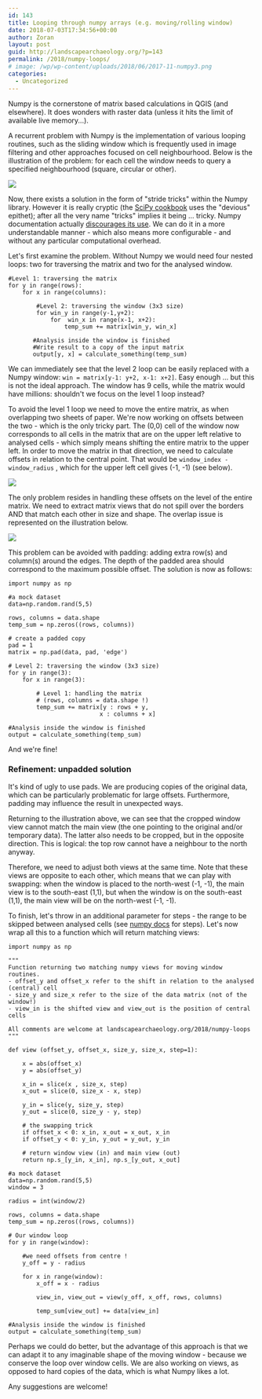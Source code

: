 ```yaml
---
id: 143
title: Looping through numpy arrays (e.g. moving/rolling window)
date: 2018-07-03T17:34:56+00:00
author: Zoran
layout: post
guid: http://landscapearchaeology.org/?p=143
permalink: /2018/numpy-loops/
# image: /wp/wp-content/uploads/2018/06/2017-11-numpy3.png
categories:
  - Uncategorized
---
```

Numpy is the cornerstone of matrix based calculations in QGIS (and elsewhere). It does wonders with raster data (unless it hits the limit of available live memory...).  
  
A recurrent problem with Numpy is the implementation of various looping routines, such as the sliding window which is frequently used in image filtering and other approaches focused on cell neighbourhood. Below is the illustration of the problem: for each cell the window needs to query a specified neighbourhood (square, circular or other).  
  

![](http://landscapearchaeology.org/wp/wp-content/uploads/2018/06/2017-11-numpy1b.png)

Now, there exists a solution in the form of "stride tricks" within the Numpy library. However it is really cryptic (the [SciPy cookbook](http://scipy-cookbook.readthedocs.io/items/GameOfLifeStrides.html) uses the "devious" epithet); after all the very name "tricks" implies it being ... tricky. Numpy documentation actually [discourages its use](https://docs.scipy.org/doc/numpy-1.13.0/reference/generated/numpy.lib.stride_tricks.as_strided.html). We can do it in a more understandable manner - which also means more configurable - and without any particular computational overhead.  
  
Let's first examine the problem. Without Numpy we would need four nested loops: two for traversing the matrix and two for the analysed window.  
  
``` 
#Level 1: traversing the matrix 
for y in range(rows):
    for x in range(columns):

        #Level 2: traversing the window (3x3 size) 
        for win_y in range(y-1,y+2):
            for  win_x in range(x-1, x+2):
                temp_sum += matrix[win_y, win_x]

       #Analysis inside the window is finished
       #Write result to a copy of the input matrix
       output[y, x] = calculate_something(temp_sum) 
```
We can immediately see that the level 2 loop can be easily replaced with a Numpy window: `win = matrix[y-1: y+2, x-1: x+2]`. Easy enough ... but this is not the ideal approach. The window has 9 cells, while the matrix would have millions: shouldn't we focus on the level 1 loop instead?  
  
To avoid the level 1 loop we need to move the entire matrix, as when overlapping two sheets of paper. We're now working on offsets between the two - which is the only tricky part. The (0,0) cell of the window now corresponds to all cells in the matrix that are on the upper left relative to analysed cells - which simply means shifting the entire matrix to the upper left. In order to move the matrix in that direction, we need to calculate offsets in relation to the central point. That would be `window_index - window_radius` , which for the upper left cell gives (-1, -1) (see below).  
  
![](http://landscapearchaeology.org/wp/wp-content/uploads/2018/06/2017-11-numpy2.png)
  
The only problem resides in handling these offsets on the level of the entire matrix. We need to extract matrix views that do not spill over the borders AND that match each other in size and shape. The overlap issue is represented on the illustration below.  
  
![](http://landscapearchaeology.org/wp/wp-content/uploads/2018/06/2017-11-numpy3.png)
  
This problem can be avoided with padding: adding extra row(s) and column(s) around the edges. The depth of the padded area should correspond to the maximum possible offset. The solution is now as follows:  
  
```
import numpy as np

#a mock dataset
data=np.random.rand(5,5)

rows, columns = data.shape
temp_sum = np.zeros((rows, columns))

# create a padded copy
pad = 1 
matrix = np.pad(data, pad, 'edge')

# Level 2: traversing the window (3x3 size)
for y in range(3):
    for x in range(3):

        # Level 1: handling the matrix 
        # (rows, columns = data.shape !)
        temp_sum += matrix[y : rows + y,
                          x : columns + x]

#Analysis inside the window is finished
output = calculate_something(temp_sum) 
```
And we're fine!  

### Refinement: unpadded solution

It's kind of ugly to use pads. We are producing copies of the original data, which can be particularly problematic for large offsets. Furthermore, padding may influence the result in unexpected ways.  
  
Returning to the illustration above, we can see that the cropped window view cannot match the main view (the one pointing to the original and/or temporary data). The latter also needs to be cropped, but in the opposite direction. This is logical: the top row cannot have a neighbour to the north anyway.    
  
Therefore, we need to adjust both views at the same time. Note that these views are opposite to each other, which means that we can play with swapping: when the window is placed to the north-west (-1, -1), the main view is to the south-east (1,1), but when the window is on the south-east  (1,1), the main view will be on the north-west (-1, -1).  
  
To finish, let's throw in an additional parameter for steps - the range to be skipped between analysed cells (see [numpy docs](https://docs.scipy.org/doc/numpy-1.13.0/reference/arrays.indexing.html) for steps). Let's now wrap all this to a function which will return matching views:  
  
```
import numpy as np

"""
Function returning two matching numpy views for moving window routines.
- offset_y and offset_x refer to the shift in relation to the analysed (central) cell 
- size_y and size_x refer to the size of the data matrix (not of the window!)
- view_in is the shifted view and view_out is the position of central cells

All comments are welcome at landscapearchaeology.org/2018/numpy-loops
"""

def view (offset_y, offset_x, size_y, size_x, step=1):
 
    x = abs(offset_x)
    y = abs(offset_y)
 
    x_in = slice(x , size_x, step) 
    x_out = slice(0, size_x - x, step)
 
    y_in = slice(y, size_y, step)
    y_out = slice(0, size_y - y, step)
 
    # the swapping trick    
    if offset_x < 0: x_in, x_out = x_out, x_in                                 
    if offset_y < 0: y_in, y_out = y_out, y_in
 
    # return window view (in) and main view (out)
    return np.s_[y_in, x_in], np.s_[y_out, x_out]
 
#a mock dataset
data=np.random.rand(5,5)
window = 3

radius = int(window/2)
 
rows, columns = data.shape
temp_sum = np.zeros((rows, columns))
 
# Our window loop  
for y in range(window):

    #we need offsets from centre !
    y_off = y - radius

    for x in range(window):
        x_off = x - radius
 
        view_in, view_out = view(y_off, x_off, rows, columns)
 
        temp_sum[view_out] += data[view_in]

#Analysis inside the window is finished
output = calculate_something(temp_sum) 
```
 
Perhaps we could do better, but the advantage of this approach is that we can adapt it to any imaginable shape of the moving window - because we conserve the loop over window cells. We are also working on views, as opposed to hard copies of the data, which is what Numpy likes a lot.  
  
Any suggestions are welcome!